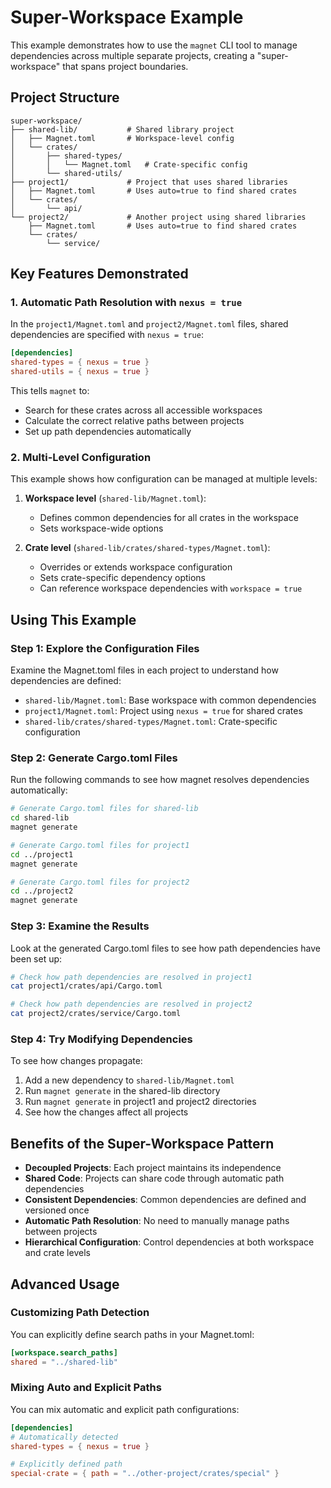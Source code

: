 # Super-Workspace Example

This example demonstrates how to use the `magnet` CLI tool to manage dependencies across multiple separate projects, creating a "super-workspace" that spans project boundaries.

## Project Structure

```
super-workspace/
├── shared-lib/           # Shared library project
│   ├── Magnet.toml       # Workspace-level config
│   └── crates/
│       ├── shared-types/
│       │   └── Magnet.toml   # Crate-specific config
│       └── shared-utils/
├── project1/             # Project that uses shared libraries
│   ├── Magnet.toml       # Uses auto=true to find shared crates
│   └── crates/
│       └── api/
└── project2/             # Another project using shared libraries
    ├── Magnet.toml       # Uses auto=true to find shared crates
    └── crates/
        └── service/
```

## Key Features Demonstrated

### 1. Automatic Path Resolution with `nexus = true`

In the `project1/Magnet.toml` and `project2/Magnet.toml` files, shared dependencies are specified with `nexus = true`:

```toml
[dependencies]
shared-types = { nexus = true }
shared-utils = { nexus = true }
```

This tells `magnet` to:
- Search for these crates across all accessible workspaces
- Calculate the correct relative paths between projects
- Set up path dependencies automatically

### 2. Multi-Level Configuration

This example shows how configuration can be managed at multiple levels:

1. **Workspace level** (`shared-lib/Magnet.toml`):
   - Defines common dependencies for all crates in the workspace
   - Sets workspace-wide options

2. **Crate level** (`shared-lib/crates/shared-types/Magnet.toml`):
   - Overrides or extends workspace configuration
   - Sets crate-specific dependency options
   - Can reference workspace dependencies with `workspace = true`

## Using This Example

### Step 1: Explore the Configuration Files

Examine the Magnet.toml files in each project to understand how dependencies are defined:

- `shared-lib/Magnet.toml`: Base workspace with common dependencies
- `project1/Magnet.toml`: Project using `nexus = true` for shared crates
- `shared-lib/crates/shared-types/Magnet.toml`: Crate-specific configuration

### Step 2: Generate Cargo.toml Files

Run the following commands to see how magnet resolves dependencies automatically:

```bash
# Generate Cargo.toml files for shared-lib
cd shared-lib
magnet generate

# Generate Cargo.toml files for project1
cd ../project1
magnet generate

# Generate Cargo.toml files for project2
cd ../project2
magnet generate
```

### Step 3: Examine the Results

Look at the generated Cargo.toml files to see how path dependencies have been set up:

```bash
# Check how path dependencies are resolved in project1
cat project1/crates/api/Cargo.toml

# Check how path dependencies are resolved in project2
cat project2/crates/service/Cargo.toml
```

### Step 4: Try Modifying Dependencies

To see how changes propagate:

1. Add a new dependency to `shared-lib/Magnet.toml`
2. Run `magnet generate` in the shared-lib directory
3. Run `magnet generate` in project1 and project2 directories
4. See how the changes affect all projects

## Benefits of the Super-Workspace Pattern

- **Decoupled Projects**: Each project maintains its independence
- **Shared Code**: Projects can share code through automatic path dependencies
- **Consistent Dependencies**: Common dependencies are defined and versioned once
- **Automatic Path Resolution**: No need to manually manage paths between projects
- **Hierarchical Configuration**: Control dependencies at both workspace and crate levels

## Advanced Usage

### Customizing Path Detection

You can explicitly define search paths in your Magnet.toml:

```toml
[workspace.search_paths]
shared = "../shared-lib"
```

### Mixing Auto and Explicit Paths

You can mix automatic and explicit path configurations:

```toml
[dependencies]
# Automatically detected
shared-types = { nexus = true }

# Explicitly defined path
special-crate = { path = "../other-project/crates/special" }
```